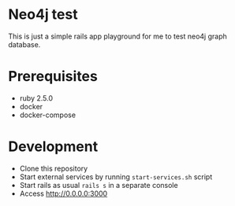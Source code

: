 # Neo4j test

This is just a simple rails app playground for me to test neo4j graph database.

# Prerequisites

* ruby 2.5.0
* docker
* docker-compose

# Development

* Clone this repository
* Start external services by running `start-services.sh` script
* Start rails as usual `rails s` in a separate console
* Access http://0.0.0.0:3000
